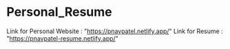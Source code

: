 # Personal_Resume
Link for Personal Website : "https://pnavpatel.netlify.app/"
Link for Resume : "https://pnavpatel-resume.netlify.app/"
